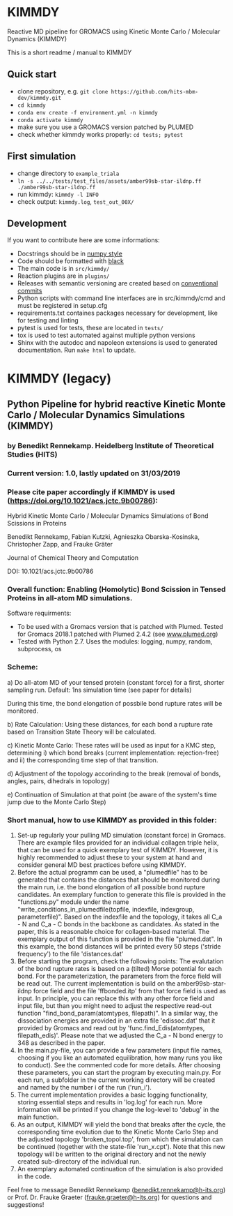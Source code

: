 # KIMMDY

Reactive MD pipeline for GROMACS using Kinetic Monte Carlo / Molecular Dynamics (KIMMDY)

This is a short readme / manual to KIMMDY 

## Quick start

* clone repository, e.g. `git clone https://github.com/hits-mbm-dev/kimmdy.git`
* `cd kimmdy`
* `conda env create -f environment.yml -n kimmdy`
* `conda activate kimmdy`
* make sure you use a GROMACS version patched by PLUMED
* check whether kimmdy works properly: `cd tests; pytest`

## First simulation

* change directory to `example_triala`
* `ln -s ../../tests/test_files/assets/amber99sb-star-ildnp.ff ./amber99sb-star-ildnp.ff`
* run kimmdy: `kimmdy -l INFO`
* check output: `kimmdy.log`, `test_out_00X/`

## Development

If you want to contribute here are some informations:

* Docstrings should be in [numpy style](https://numpydoc.readthedocs.io/en/latest/format.html#documenting-classes)
* Code should be formatted with [black](https://github.com/psf/black)
* The main code is in `src/kimmdy/`
* Reaction plugins are in `plugins/`
* Releases with semantic versioning are created based on [conventional commits](https://www.conventionalcommits.org/en/v1.0.0/#summary)
* Python scripts with command line interfaces are in src/kimmdy/cmd and must be registered in setup.cfg
* requirements.txt containes packages necessary for development, like for testing and linting
* pytest is used for tests, these are located in `tests/`
* tox is used to test automated against multiple python versions
* Shinx with the autodoc and napoleon extensions is used to generated documentation. Run `make html` to update.


# KIMMDY (legacy)
## Python Pipeline for hybrid reactive Kinetic Monte Carlo / Molecular Dynamics Simulations (KIMMDY)
### by Benedikt Rennekamp. Heidelberg Institute of Theoretical Studies (HITS)
### Current version: 1.0, lastly updated on 31/03/2019
### Please cite paper accordingly if KIMMDY is used (https://doi.org/10.1021/acs.jctc.9b00786):  
Hybrid Kinetic Monte Carlo / Molecular Dynamics Simulations of Bond Scissions in Proteins

Benedikt Rennekamp, Fabian Kutzki, Agnieszka Obarska-Kosinska, Christopher Zapp, and Frauke Gräter

Journal of Chemical Theory and Computation

DOI: 10.1021/acs.jctc.9b00786 


### Overall function: Enabling (Homolytic) Bond Scission in Tensed Proteins in all-atom MD simulations.

Software requirments:
- To be used with a Gromacs version that is patched with Plumed. Tested for Gromacs 2018.1 patched with Plumed 2.4.2 (see www.plumed.org)
- Tested with Python 2.7. Uses the modules: logging, numpy, random, subprocess, os

### Scheme:

a) Do all-atom MD of your tensed protein (constant force) for a first, shorter sampling run. Default: 1ns simulation time (see paper for details)

During this time, the bond elongation of possbile bond rupture rates will be monitored.

b) Rate Calculation: Using these distances, for each bond a rupture rate based on Transition State Theory will be calculated.

c) Kinetic Monte Carlo: These rates will be used as input for a KMC step, determining
    i) which bond breaks (current implementation: rejection-free) and ii) the corresponding time step of that transition.

d) Adjustment of the topology accorinding to the break (removal of bonds, angles, pairs, dihedrals in topology)

e) Continuation of Simulation at that point (be aware of the system's time jump due to the Monte Carlo Step)


### Short manual, how to use KIMMDY as provided in this folder:

1) Set-up regularly your pulling MD simulation (constant force) in Gromacs. There are example files provided for an individual collagen triple helix, that can be used for a quick exemplary test of KIMMDY. However, it is highly recommended to adjust these to your system at hand and consider general MD best practices before using KIMMDY.
2) Before the actual programm can be used, a "plumedfile" has to be generated that contains the distances that should be monitored during the main run, i.e. the bond elongation of all possible bond rupture candidates. An exemplary function to generate this file is provided in the "functions.py" module under the name "write_conditions_in_plumedfile(topfile, indexfile, indexgroup, parameterfile)". Based on the indexfile and the topology, it takes all C_a - N and C_a - C bonds in the backbone as candidates. As stated in the paper, this is a reasonable choice for collagen-based material.
The exemplary output of this function is provided in the file "plumed.dat". In this example, the bond distances will be printed every 50 steps ('stride frequency') to the file 'distances.dat'
3) Before starting the program, check the following points: 
The evalutation of the bond rupture rates is based on a (tilted) Morse potential for each bond. For the parameterization, the parameters from the force field will be read out. The current implementation is build on the amber99sb-star-ildnp force field and the file 'ffbonded.itp' from that force field is used as input. In principle, you can replace this with any other force field and input file, but than you might need to adjust the respective read-out function "find_bond_param(atomtypes, filepath)".
In a similar way, the dissociation energies are provided in an extra file 'edissoc.dat' that it provided by Gromacs and read out by 'func.find_Edis(atomtypes, filepath_edis)'. Please note that we adjusted the C_a - N bond energy to 348 as described in the paper. 
4) In the main.py-file, you can provide a few parameters (input file names, choosing if you like an automated equilibration, how many runs you like to conduct). See the commented code for more details. After choosing these parameters, you can start the program by executing main.py. 
For each run, a subfolder in the current working directory will be created and named by the number i of the run ('run_i'). 
5) The current implementation provides a basic logging functionality, storing essential steps and results in 'log.log' for each run. More information will be printed if you change the log-level to 'debug' in the main function.
6) As an output, KIMMDY will yield the bond that breaks after the cycle, the corresponding time evolution due to the Kinetic Monte Carlo Step and the adjusted topology 'broken_topol.top', from which the simulation can be continued (together with the state-file 'run_x.cpt').
Note that this new topology will be written to the original directory and not the newly created sub-directory of the individual run.
7) An exemplary automated continuation of the simulation is also provided in the code.

 
Feel free to message Benedikt Rennekamp (benedikt.rennekamp@h-its.org) or Prof. Dr. Frauke Graeter (frauke.graeter@h-its.org) for questions and suggestions!



